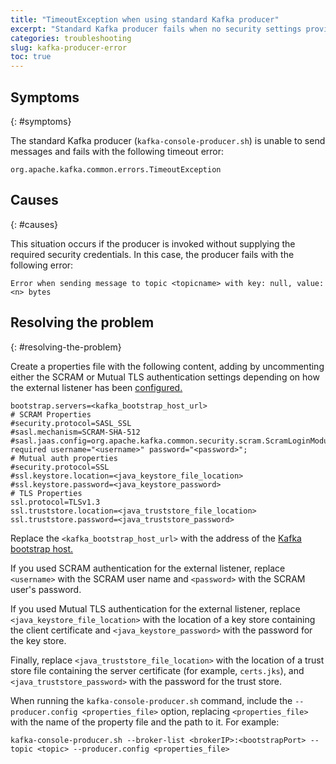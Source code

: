 ```yaml
---
title: "TimeoutException when using standard Kafka producer"
excerpt: "Standard Kafka producer fails when no security settings provided."
categories: troubleshooting
slug: kafka-producer-error
toc: true
---
```


## Symptoms
{: #symptoms}

The standard Kafka producer (`kafka-console-producer.sh`) is unable to send messages and fails with the following timeout error:

`org.apache.kafka.common.errors.TimeoutException`

## Causes
{: #causes}

This situation occurs if the producer is invoked without supplying the required security credentials. In this case, the producer fails with
the following error:

```
Error when sending message to topic <topicname> with key: null, value: <n> bytes
```

## Resolving the problem
{: #resolving-the-problem}

Create a properties file with the following content, adding by uncommenting either the SCRAM or Mutual TLS authentication settings depending on how the external listener has been [configured.](../../installing/configuring#configuring-access)

```
bootstrap.servers=<kafka_bootstrap_host_url>
# SCRAM Properties
#security.protocol=SASL_SSL
#sasl.mechanism=SCRAM-SHA-512
#sasl.jaas.config=org.apache.kafka.common.security.scram.ScramLoginModule required username="<username>" password="<password>";
# Mutual auth properties
#security.protocol=SSL
#ssl.keystore.location=<java_keystore_file_location>
#ssl.keystore.password=<java_keystore_password>
# TLS Properties
ssl.protocol=TLSv1.3
ssl.truststore.location=<java_truststore_file_location>
ssl.truststore.password=<java_truststore_password>
```

Replace the `<kafka_bootstrap_host_url>` with the address of the [Kafka bootstrap host.](../../getting-started/connecting/#obtaining-the-bootstrap-address)

If you used SCRAM authentication for the external listener, replace `<username>` with the SCRAM user name and `<password>` with the SCRAM user's password.

If you used Mutual TLS authentication for the external listener, replace `<java_keystore_file_location>` with the location of a key store containing the client certificate and `<java_keystore_password>` with the password for the key store.

Finally, replace `<java_truststore_file_location>` with the location of a trust store file containing the server certificate (for example, `certs.jks`), and `<java_truststore_password>` with the password for the trust store.

When running the `kafka-console-producer.sh` command, include the `--producer.config <properties_file>` option, replacing `<properties_file>` with the name of the property file and the path to it. For example:

`kafka-console-producer.sh --broker-list <brokerIP>:<bootstrapPort> --topic <topic> --producer.config <properties_file>`
